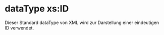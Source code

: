 # dataType xs:ID

Dieser Standard dataType von XML wird zur Darstellung einer eindeutigen ID verwendet.